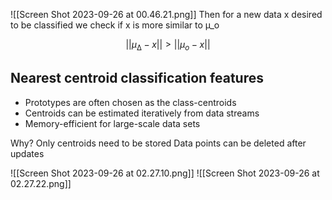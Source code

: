 ![[Screen Shot 2023-09-26 at 00.46.21.png]]
Then for a new data x desired to be classified we check if x is more similar to µ_o

$$ ||µ_∆ − x|| > ||µ_o − x|| $$
## Nearest centroid classification features

- Prototypes are often chosen as the class-centroids 
- Centroids can be estimated iteratively from data streams 
- Memory-efficient for large-scale data sets 

Why? Only centroids need to be stored Data points can be deleted after updates

![[Screen Shot 2023-09-26 at 02.27.10.png]]
![[Screen Shot 2023-09-26 at 02.27.22.png]]
